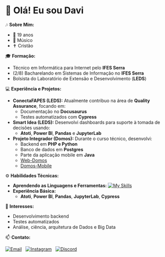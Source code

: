 # 👋 Olá! Eu sou Davi

🎶 **Sobre Mim:**  
- 🎂 19 anos  
- 🎸 Músico  
- ✝ Cristão 

🎓 **Formação:**  
- Técnico em Informática para Internet pelo **IFES Serra**  
- (2/8) Bacharelando em Sistemas de Informação no **IFES Serra**  
- Bolsista do Laboratório de Extensão e Desenvolvimento (**LEDS**)

💻 **Experiência e Projetos:**  
- **ConectaFAPES (LEDS):** Atualmente contribuo na área de **Quality Assurance**, focando em:
  - Documentação no **Docusaurus**  
  - Testes automatizados com **Cypress**  
- **Smart Idea (LEDS):** Desenvolvi dashboards para suporte à tomada de decisões usando:
  - **Atoti**, **Power BI**, **Pandas** e **JupyterLab**  
- **Projeto Integrador (Domos):** Durante o curso técnico, desenvolvi:
  - Backend em **PHP e Python**  
  - Banco de dados em **Postgres**
  - Parte da aplicação mobile em **Java**  
  - [Web-Domos](https://github.com/projintegrador2023/Web-Domos)  
  - [Domos-Mobile](https://github.com/projintegrador2023/Domos-Mobile)  

⚙️ **Habilidades Técnicas:**  
- **Aprendendo as Linguagens e Ferramentas:**  
  <!-- - SQL, Python, JavaScript, PHP, Java  
  - HTML, CSS (**Bootstrap**)  
  - GitHub, GitLab   -->
  [![My Skills](https://skillicons.dev/icons?i=anaconda,androidstudio,js,html,css,bootstrap,cypress,docker,git,github,gitlab,java,mysql,nodejs,php,postgres,py,ts,vscode&perline=10)](https://skillicons.dev)
- **Experiência Básica:**  
  - **Atoti**, **Power BI**, **Pandas**, **JupyterLab**, **Cypress**

🎯 **Interesses:**  
- Desenvolvimento backend  
- Testes automatizados
- Análise, ciência, arquitetura de Dados e Big Data  

📫 **Contato:**   

[![Email](https://img.shields.io/badge/Email-EA4335?style=for-the-badge&logo=gmail&logoColor=white)](mailto:davinunesribeiro@gmail.com) &nbsp;
[![Instagram](https://img.shields.io/badge/Instagram-E4405F?style=for-the-badge&logo=instagram&logoColor=white)](https://instagram.com/balladsofdavi) &nbsp;
[![Discord](https://img.shields.io/badge/Discord-7289DA?style=for-the-badge&logo=discord&logoColor=white)](https://discordapp.com/users/366576220185559040)
